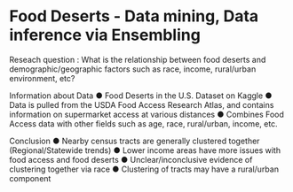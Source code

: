 # Food Deserts - Data mining, Data inference via Ensembling

Reseach question : What is the relationship between food deserts and demographic/geographic factors such as race, income, rural/urban environment, etc?

Information about Data
  ● Food Deserts in the U.S. Dataset on Kaggle
  ● Data is pulled from the USDA Food Access Research Atlas, and contains information on supermarket access at various distances
  ● Combines Food Access data with other fields such as age, race, rural/urban, income, etc.
  
Conclusion
  ● Nearby census tracts are generally clustered together (Regional/Statewide trends)
  ● Lower income areas have more issues with food access and food deserts
  ● Unclear/inconclusive evidence of clustering together via race
  ● Clustering of tracts may have a rural/urban component
